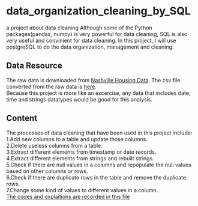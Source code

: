 # data_organization_cleaning_by_SQL
a project about data cleaning
Although some of the Python packages(pandas, numpy) is very powerful for data cleaning, SQL is also very useful and convinient for data cleaning. In this project, I will use postgreSQL to do the data organization, management and cleaning.   

## Data Resource
The raw data is downloaded from [Nashville Housing Data](https://github.com/AlexTheAnalyst/PortfolioProjects/blob/c5e3ef749de46802a5ac89a0e22daeb60cfc0481/Nashville%20Housing%20Data%20for%20Data%20Cleaning.xlsx). The csv file converted from the raw data is [here](https://github.com/sarahzhao21/data_organization_cleaning_by_SQL/blob/8e1af8c9b763044624293e6f8162621e3d4833dc/Nashville%20Housing.csv).  
Because this project is more like an excercise, any data that includes date, time and strings datatypes would be good for this analysis.   

## Content
The processes of data cleaning that have been used in this project include:  
1.Add new columns to a table and update those columns.   
2.Delete useless columns from a table.   
3.Extract different elements from timestamp or date records.     
4.Extract different elements from strings and rebuilt strings.   
5.Check if there are null values in a columns and repopulate the null values based on other columns or rows.   
6.Check if there are duplicate rows in the table and remove the duplicate rows.   
7.Change some kind of values to different values in a column.   
[The codes and explaitions are recorded in this file](https://github.com/sarahzhao21/data_organization_cleaning_by_SQL/blob/8e1af8c9b763044624293e6f8162621e3d4833dc/SQL_data_clean.sql)
